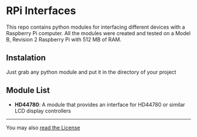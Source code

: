 # RPi Interfaces
This repo contains python modules for interfacing different devices with a Raspberry Pi computer.
All the modules were created and tested on a Model B, Revision 2 Raspberry Pi with 512 MB of RAM.

## Instalation
Just grab any python module and put it in the directory of your project

## Module List
- **HD44780**: A module that provides an interface for HD44780 or similar LCD display controllers
---
You may also [read the License](https://github.com/ioannes-rpi/if/LICENSE)
